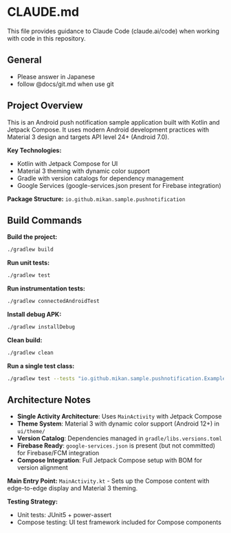 # CLAUDE.md

This file provides guidance to Claude Code (claude.ai/code) when working with code in this
repository.

## General

- Please answer in Japanese
- follow @docs/git.md when use git

## Project Overview

This is an Android push notification sample application built with Kotlin and Jetpack Compose. It
uses modern Android development practices with Material 3 design and targets API level 24+ (Android
7.0).

**Key Technologies:**

- Kotlin with Jetpack Compose for UI
- Material 3 theming with dynamic color support
- Gradle with version catalogs for dependency management
- Google Services (google-services.json present for Firebase integration)

**Package Structure:** `io.github.mikan.sample.pushnotification`

## Build Commands

**Build the project:**

```bash
./gradlew build
```

**Run unit tests:**

```bash
./gradlew test
```

**Run instrumentation tests:**

```bash
./gradlew connectedAndroidTest
```

**Install debug APK:**

```bash
./gradlew installDebug
```

**Clean build:**

```bash
./gradlew clean
```

**Run a single test class:**

```bash
./gradlew test --tests "io.github.mikan.sample.pushnotification.ExampleUnitTest"
```

## Architecture Notes

- **Single Activity Architecture**: Uses `MainActivity` with Jetpack Compose
- **Theme System**: Material 3 with dynamic color support (Android 12+) in `ui/theme/`
- **Version Catalog**: Dependencies managed in `gradle/libs.versions.toml`
- **Firebase Ready**: `google-services.json` is present (but not committed) for Firebase/FCM
  integration
- **Compose Integration**: Full Jetpack Compose setup with BOM for version alignment

**Main Entry Point:** `MainActivity.kt` - Sets up the Compose content with edge-to-edge display and
Material 3 theming.

**Testing Strategy:**

- Unit tests: JUnit5 + power-assert
- Compose testing: UI test framework included for Compose components
